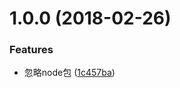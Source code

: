 <a name="1.0.0"></a>
# 1.0.0 (2018-02-26)


### Features

* 忽略node包 ([1c457ba](https://github.com/SidoTenso/bookStore/commit/1c457ba))



